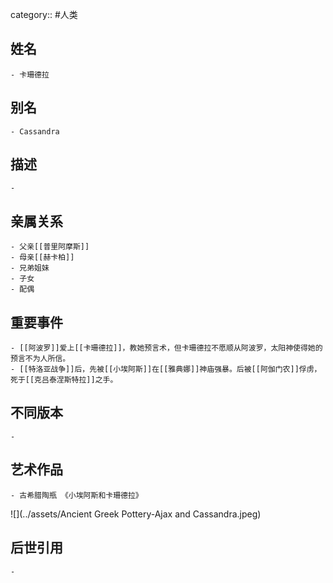 category:: #人类
## 姓名
	- 卡珊德拉
## 别名
	- Cassandra
## 描述
	-
## 亲属关系
	- 父亲[[普里阿摩斯]]
	- 母亲[[赫卡柏]]
	- 兄弟姐妹
	- 子女
	- 配偶
## 重要事件
	- [[阿波罗]]爱上[[卡珊德拉]]，教她预言术，但卡珊德拉不愿顺从阿波罗，太阳神使得她的预言不为人所信。
	- [[特洛亚战争]]后，先被[[小埃阿斯]]在[[雅典娜]]神庙强暴。后被[[阿伽门农]]俘虏，死于[[克吕泰涅斯特拉]]之手。
## 不同版本
	-
## 艺术作品
	- 古希腊陶瓶 《小埃阿斯和卡珊德拉》
 ![](../assets/Ancient Greek Pottery-Ajax and Cassandra.jpeg)
## 后世引用
	-
